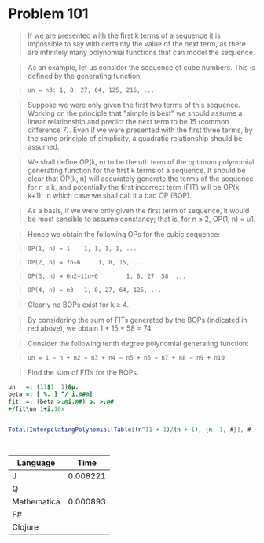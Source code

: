# Problem 101

>If we are presented with the first k terms of a sequence it is impossible to say with certainty the value of the next term, as there are infinitely many polynomial functions that can model the sequence.

>As an example, let us consider the sequence of cube numbers. This is defined by the generating function,

>```un = n3: 1, 8, 27, 64, 125, 216, ...```

>Suppose we were only given the first two terms of this sequence. Working on the principle that "simple is best" we should assume a linear relationship and predict the next term to be 15 (common difference 7). Even if we were presented with the first three terms, by the same principle of simplicity, a quadratic relationship should be assumed.

>We shall define OP(k, n) to be the nth term of the optimum polynomial generating function for the first k terms of a sequence. It should be clear that OP(k, n) will accurately generate the terms of the sequence for n ≤ k, and potentially the first incorrect term (FIT) will be OP(k, k+1); in which case we shall call it a bad OP (BOP).

>As a basis, if we were only given the first term of sequence, it would be most sensible to assume constancy; that is, for n ≥ 2, OP(1, n) = u1.

>Hence we obtain the following OPs for the cubic sequence:

>```OP(1, n) = 1 	1, 1, 1, 1, ...```

>```OP(2, n) = 7n−6 	1, 8, 15, ...```

>```OP(3, n) = 6n2−11n+6      	1, 8, 27, 58, ...```

>```OP(4, n) = n3 	1, 8, 27, 64, 125, ...```

>Clearly no BOPs exist for k ≥ 4.

>By considering the sum of FITs generated by the BOPs (indicated in red above), we obtain 1 + 15 + 58 = 74.

>Consider the following tenth degree polynomial generating function:

>```un = 1 − n + n2 − n3 + n4 − n5 + n6 − n7 + n8 − n9 + n10```

>Find the sum of FITs for the BOPs.

```J
un   =: (11$1 _1)&p.
beta =: [ %. ] ^/ i.@#@]
fit  =: (beta >:@i.@#) p. >:@#
+/fit\un 1+i.10x
```

```q

```

```Mathematica
Total[InterpolatingPolynomial[Table[(n^11 + 1)/(n + 1), {n, 1, #}], # + 1] & /@ Range[10]]
```

```fsharp

```

```clojure

```

| Language    | Time     |
|-------------|----------|
| J           | 0.008221 |
| Q           |  |
| Mathematica | 0.000893 |
| F#          |  |
| Clojure     |  |
